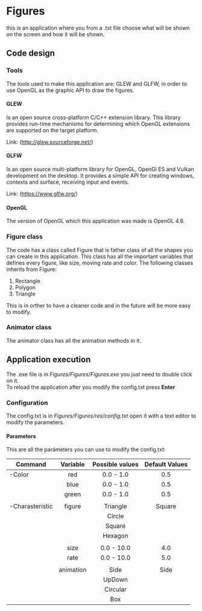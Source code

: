 # Figures
this is an application where you from a .txt file choose what will be shown on the screen and how it will be shown.

## Code design

### Tools
The tools used to make this application are: GLEW and GLFW, in order to use OpenGL as the graphic API to draw the figures.  

#### GLEW
Is an open source cross-platform C/C++ extension library. This library provides run-time mechanisms for determining which OpenGL extensions are supported on the target platform.<br/>  


Link: (http://glew.sourceforge.net/)

#### GLFW 
Is an open source multi-platform library for OpenGL, OpenGl ES and Vulkan development on the desktop. It provides a simple API for creating windows, contexts and surface, receiving input and events.<br/> 


Link: (https://www.glfw.org/)

#### OpenGL
The version of OpenGL which this application was made is OpenGL 4.6.

### Figure class
The code has a class called Figure that is father class of all the shapes you can create in this application. This class has all the important variables that defines every figure, like size, moving rate and color. The following classes inherits from Figure:<br/>  

1. Rectangle<br/>  
2. Polygon<br/>    
3. Triangle<br/>  

This is in orther to have a cleaner code and in the future will be more easy to modify. 

### Animator class
The animator class has all the animation methods in it.  

## Application execution
The .exe file is in _Figures/Figures/Figures.exe_ you just need to double click on it. <br/>
To reload the application after you modify the config.txt press __Enter__

### Configuration
The config.txt is in _Figures/Figures/res/config.txt_ open it with a text editor to modify the parameters.

#### Parameters
This are all the parámeters you can use to modify the config.txt: <br/>

|    Command      |  Variable  | Possible values | Default Values  |
|-----------------|:----------:|:---------------:|:---------------:|
|  -Color         |    red     |    0.0 - 1.0    |       0.5       |
|                 |    blue    |    0.0 - 1.0    |       0.5       |
|                 |    green   |    0.0 - 1.0    |       0.5       |
|                 |            |                 |                 | 
| -Charasteristic |   figure   |    Triangle     |      Square     |
|                 |            |    Circle       |                 |
|                 |            |    Square       |                 | 
|                 |            |    Hexagon      |                 |
|                 |            |                 |                 |
|                 |    size    |    0.0 - 10.0   |       4.0       |
|                 |    rate    |    0.0 - 10.0   |       5.0       |
|                 |            |                 |                 |
|                 |  animation |       Side      |       Side      | 
|                 |            |      UpDown     |                 |
|                 |            |      Circular   |                 |
|                 |            |        Box      |                 |